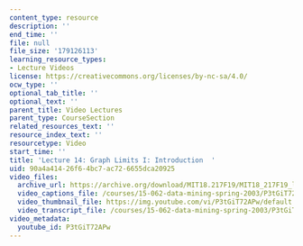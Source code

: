 ```yaml
---
content_type: resource
description: ''
end_time: ''
file: null
file_size: '179126113'
learning_resource_types:
- Lecture Videos
license: https://creativecommons.org/licenses/by-nc-sa/4.0/
ocw_type: ''
optional_tab_title: ''
optional_text: ''
parent_title: Video Lectures
parent_type: CourseSection
related_resources_text: ''
resource_index_text: ''
resourcetype: Video
start_time: ''
title: 'Lecture 14: Graph Limits I: Introduction  '
uid: 90a4a414-26f6-4bc7-ac72-6655dca20925
video_files:
  archive_url: https://archive.org/download/MIT18.217F19/MIT18_217F19_lec14_300k.mp4
  video_captions_file: /courses/15-062-data-mining-spring-2003/P3tGiT72APw_captions.vtt
  video_thumbnail_file: https://img.youtube.com/vi/P3tGiT72APw/default.jpg
  video_transcript_file: /courses/15-062-data-mining-spring-2003/P3tGiT72APw_transcript.pdf
video_metadata:
  youtube_id: P3tGiT72APw
---
```

